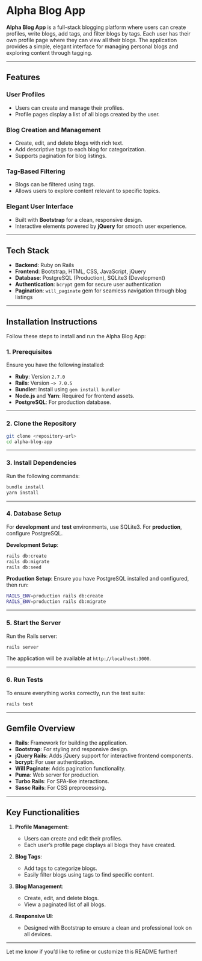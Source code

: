 # Alpha Blog App

**Alpha Blog App** is a full-stack blogging platform where users can create profiles, write blogs, add tags, and filter blogs by tags. Each user has their own profile page where they can view all their blogs. The application provides a simple, elegant interface for managing personal blogs and exploring content through tagging.

---

## **Features**

### **User Profiles**
- Users can create and manage their profiles.
- Profile pages display a list of all blogs created by the user.

### **Blog Creation and Management**
- Create, edit, and delete blogs with rich text.
- Add descriptive tags to each blog for categorization.
- Supports pagination for blog listings.

### **Tag-Based Filtering**
- Blogs can be filtered using tags.
- Allows users to explore content relevant to specific topics.

### **Elegant User Interface**
- Built with **Bootstrap** for a clean, responsive design.
- Interactive elements powered by **jQuery** for smooth user experience.

---

## **Tech Stack**

- **Backend**: Ruby on Rails
- **Frontend**: Bootstrap, HTML, CSS, JavaScript, jQuery
- **Database**: PostgreSQL (Production), SQLite3 (Development)
- **Authentication**: `bcrypt` gem for secure user authentication
- **Pagination**: `will_paginate` gem for seamless navigation through blog listings

---

## **Installation Instructions**

Follow these steps to install and run the Alpha Blog App:

### **1. Prerequisites**
Ensure you have the following installed:
- **Ruby**: Version `2.7.0`
- **Rails**: Version `~> 7.0.5`
- **Bundler**: Install using `gem install bundler`
- **Node.js** and **Yarn**: Required for frontend assets.
- **PostgreSQL**: For production database.

---

### **2. Clone the Repository**

```bash
git clone <repository-url>
cd alpha-blog-app
```

---

### **3. Install Dependencies**

Run the following commands:

```bash
bundle install
yarn install
```

---

### **4. Database Setup**

For **development** and **test** environments, use SQLite3. For **production**, configure PostgreSQL.

**Development Setup**:
```bash
rails db:create
rails db:migrate
rails db:seed
```

**Production Setup**:
Ensure you have PostgreSQL installed and configured, then run:
```bash
RAILS_ENV=production rails db:create
RAILS_ENV=production rails db:migrate
```

---

### **5. Start the Server**

Run the Rails server:
```bash
rails server
```

The application will be available at `http://localhost:3000`.

---

### **6. Run Tests**

To ensure everything works correctly, run the test suite:
```bash
rails test
```

---

## **Gemfile Overview**

- **Rails**: Framework for building the application.
- **Bootstrap**: For styling and responsive design.
- **jQuery Rails**: Adds jQuery support for interactive frontend components.
- **bcrypt**: For user authentication.
- **Will Paginate**: Adds pagination functionality.
- **Puma**: Web server for production.
- **Turbo Rails**: For SPA-like interactions.
- **Sassc Rails**: For CSS preprocessing.

---

## **Key Functionalities**

1. **Profile Management**:
   - Users can create and edit their profiles.
   - Each user’s profile page displays all blogs they have created.

2. **Blog Tags**:
   - Add tags to categorize blogs.
   - Easily filter blogs using tags to find specific content.

3. **Blog Management**:
   - Create, edit, and delete blogs.
   - View a paginated list of all blogs.

4. **Responsive UI**:
   - Designed with Bootstrap to ensure a clean and professional look on all devices.

---

Let me know if you’d like to refine or customize this README further!
